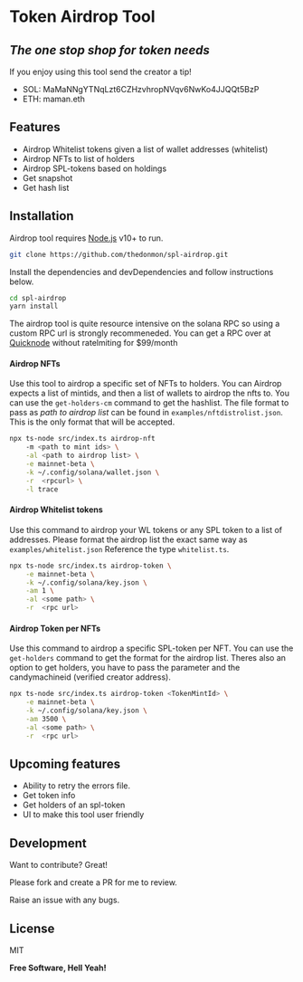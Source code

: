 # Token Airdrop Tool
## _The one stop shop for token needs_

If you enjoy using this tool send the creator a tip! 
- SOL: MaMaNNgYTNqLzt6CZHzvhropNVqv6NwKo4JJQQt5BzP
- ETH: maman.eth


## Features

- Airdrop Whitelist tokens given a list of wallet addresses (whitelist)
- Airdrop NFTs to list of holders
- Airdrop SPL-tokens based on holdings
- Get snapshot
- Get hash list

## Installation

Airdrop tool requires [Node.js](https://nodejs.org/) v10+ to run.

```sh
git clone https://github.com/thedonmon/spl-airdrop.git
```

Install the dependencies and devDependencies and follow instructions below.

```sh
cd spl-airdrop
yarn install
```

The airdrop tool is quite resource intensive on the solana RPC so using a custom RPC url is strongly recommeneded. You can get a RPC over at [Quicknode](https://www.quicknode.com/pricing) without ratelmiting for $99/month 


#### Airdrop NFTs

Use this tool to airdrop a specific set of NFTs to holders. You can
Airdrop expects a list of mintids, and then a list of wallets to airdrop the nfts to. You can use the `get-holders-cm` command to get the hashlist. 
The file format to pass as _path to airdrop list_ can be found in `examples/nftdistrolist.json`. This is the only format that will be accepted. 


```sh
npx ts-node src/index.ts airdrop-nft
    -m <path to mint ids> \
    -al <path to airdrop list> \
    -e mainnet-beta \
    -k ~/.config/solana/wallet.json \
    -r  <rpcurl> \
    -l trace
```

#### Airdrop Whitelist tokens

Use this command to airdrop your WL tokens or any SPL token to a list of addresses. Please format the airdrop list the exact same way as `examples/whitelist.json` Reference the type `whitelist.ts`. 

```sh
npx ts-node src/index.ts airdrop-token \
    -e mainnet-beta \
    -k ~/.config/solana/key.json \
    -am 1 \
    -al <some path> \
    -r  <rpc url>
```
#### Airdrop Token per NFTs

Use this command to airdrop a specific SPL-token per NFT.
You can use the `get-holders` command to get the format for the airdrop list. 
Theres also an option to get holders, you have to pass the parameter and the candymachineid (verified creator address).

```sh
npx ts-node src/index.ts airdrop-token <TokenMintId> \
    -e mainnet-beta \
    -k ~/.config/solana/key.json \
    -am 3500 \
    -al <some path> \
    -r  <rpc url>
```

## Upcoming features
- Ability to retry the errors file. 
- Get token info
- Get holders of an spl-token
- UI to make this tool user friendly

## Development

Want to contribute? Great!

Please fork and create a PR for me to review.

Raise an issue with any bugs.

## License

MIT

**Free Software, Hell Yeah!**
